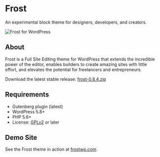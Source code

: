 # Frost

An experimental block theme for designers, developers, and creators.

![Frost for WordPress](https://user-images.githubusercontent.com/4832319/147150948-25dfe270-e281-46ca-94af-f1dd94716760.jpg)

## About

Frost is a Full Site Editing theme for WordPress that extends the incredible power of the editor, enables builders to create amazing sites with little effort, and elevates the potential for freelancers and entrepreneurs.

Download the latest stable release: [frost-0.8.4.zip](https://github.com/wpengine/themes/releases/download/2022.01.31/frost-0.8.4.zip)

## Requirements

- Gutenberg plugin (latest)
- WordPress 5.8+
- PHP 5.6+
- License: [GPLv2](http://www.gnu.org/licenses/gpl-2.0.html) or later

## Demo Site

See the Frost theme in action at [frostwp.com](https://frostwp.com/).
